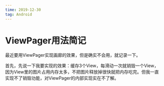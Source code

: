 ```yaml
---
time: 2019-12-30
tag: Android
---
```


# ViewPager用法简记

最近要用ViewPager实现画廊的效果，但是确实不会用，就记录一下。

首先，先说一下我要实现的效果：缓存3个View，每滑动一次就销毁一个View，因为View里的图片占用内存太多，不把图片释放掉很快就把内存吃完。但我一直实现不了销毁功能，对ViewPager的内部实现实在不了解。

